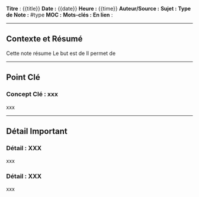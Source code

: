 
**Titre** : {{title}}
**Date :** {{date}}
**Heure :** {{time}}
**Auteur/Source :** 
**Sujet :** 
**Type de Note :** #type
**MOC :** 
**Mots-clés :** 
**En lien** : 
***
## Contexte et Résumé
Cette note résume 
Le but est de 
Il permet de

---

## Point Clé
### Concept Clé : xxx
xxx

---

## Détail Important
### Détail : XXX
xxx
### Détail : XXX
xxx